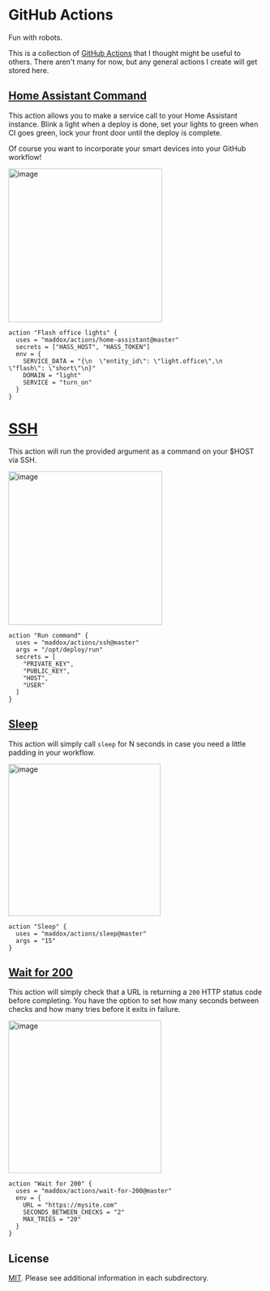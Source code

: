 # GitHub Actions

Fun with robots.

This is a collection of [GitHub Actions](https://github.com/features/actions) that I thought might be useful to others.
There aren't many for now, but any general actions I create will get stored here.

## [Home Assistant Command](home-assistant)

This action allows you to make a service call to your Home Assistant instance.
Blink a light when a deploy is done, set your lights to green when CI goes green,
lock your front door until the deploy is complete.

Of course you want to incorporate your smart devices into your GitHub workflow!

<img width="303" alt="image" src="https://user-images.githubusercontent.com/260/47250759-603f2780-d3f5-11e8-9305-e65723aaee6c.png">


```
action "Flash office lights" {
  uses = "maddox/actions/home-assistant@master"
  secrets = ["HASS_HOST", "HASS_TOKEN"]
  env = {
    SERVICE_DATA = "{\n  \"entity_id\": \"light.office\",\n  \"flash\": \"short\"\n}"
    DOMAIN = "light"
    SERVICE = "turn_on"
  }
}
```

# [SSH](ssh)

This action will run the provided argument as a command on your $HOST via SSH.

<img width="303" alt="image" src="https://user-images.githubusercontent.com/260/47310459-3eb48a80-d605-11e8-867f-702182404b51.png">

```
action "Run command" {
  uses = "maddox/actions/ssh@master"
  args = "/opt/deploy/run"
  secrets = [
    "PRIVATE_KEY",
    "PUBLIC_KEY",
    "HOST",
    "USER"
  ]
}
```

## [Sleep](sleep)

This action will simply call `sleep` for N seconds in case you need a little
padding in your workflow.

<img width="300" alt="image" src="https://user-images.githubusercontent.com/260/47250532-ac3b9d80-d3f0-11e8-88af-9215c626da22.png">

```
action "Sleep" {
  uses = "maddox/actions/sleep@master"
  args = "15"
}
```

## [Wait for 200](wait-for-200)

This action will simply check that a URL is returning a `200` HTTP status code
before completing. You have the option to set how many seconds between checks
and how many tries before it exits in failure.

<img width="301" alt="image" src="https://user-images.githubusercontent.com/260/47251250-fd9f5900-d3ff-11e8-9a4f-d15343e9c3a3.png">

```
action "Wait for 200" {
  uses = "maddox/actions/wait-for-200@master"
  env = {
    URL = "https://mysite.com"
    SECONDS_BETWEEN_CHECKS = "2"
    MAX_TRIES = "20"
  }
}
```


## License

[MIT](LICENSE). Please see additional information in each subdirectory.
